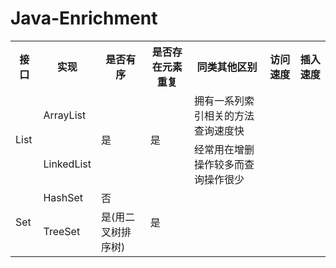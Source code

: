 # Java-Enrichment

<table>
  <tr>
    <th>接口</th>
    <th>实现</th>
    <th>是否有序</th>
    <th>是否存在元素重复</th>
    <th>同类其他区别</th>
    <th>访问速度</th>
    <th>插入速度</th>
  </tr>
  <tr>
    <td rowspan="2">List</td>
    <td>ArrayList</td>
    <td rowspan="2"> 是</td>
    <td rowspan="2">是</td>
    <td>拥有一系列索引相关的方法 查询速度快 <br></td>
    <td></td>
    <td></td>
  </tr>
  <tr>
    <td>LinkedList</td>
    <td>经常用在增删操作较多而查询操作很少</td>
    <td></td>
    <td></td>
  </tr>
  <tr>
    <td rowspan="2">Set</td>
    <td>HashSet</td>
    <td>否</td>
    <td rowspan="2">是</td>
    <td></td>
    <td></td>
    <td></td>
  </tr>
  <tr>
    <td>TreeSet</td>
    <td>是(用二叉树排序树)</td>
    <td></td>
    <td></td>
    <td></td>
  </tr>
</table>
